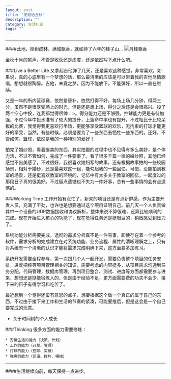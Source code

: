 ```yaml
---
layout: post
title: "无题话金秋"
description: ""
category: 生活札记
tags: ""
---
```

*** 
####此地，桂树成林，满城飘香，就如待了六年的桂子山... 
![丹桂飘香](http://oldmo.github.io/images/20141026/guihua.jpg)  

金秋十月的尾声，不管是收获还是虚度，还是依然写下点什么吧。

###Live a Better Life
又拿起吉他弹了几天，还是喜欢这种感觉，非常喜欢。如果说，真的心底里有一个梦想的话，那么最清晰的应该是可以带着我的吉他尽情歌唱，想想就很陶醉。吉他，未竟之梦，因为不能放下，不能弹好，所以一直在继续。  

又是一年的所内篮球赛，依然是替补，依然打得不好，每场上场几分钟，得两三分，虽然不是很享受场上的时光，但是还是想上场，得分之后还是会很高兴。投了两个空心中投，连我都觉得很帅：>。得分能力还是不够强，控球能力更是有待加强，不过今年中投水准有了较大的提升，上篮命中率也有提升，不过相比于比较呆板的比赛，我觉得我更喜欢打半场，更能够享受篮球的欢乐，无拘束的打球才能更好的享受，当然，有些时候，必须是要为了一些东西去牺牲一些东西的。还好，不管如何，篮球，依然是我的一种特别的爱好！  

拍完了婚纱照，看着挺美的东西，其实拍摄的过程中也不见得有多么美妙，是个体力活，不过不管如何，完成了一件要事了。看了很多千篇一律的婚纱照，其他已经感觉不出美感了，不过很好，我很喜欢媳妇写的故事，还有根据故事拍的一些校园场景，相对于婚纱，还是最喜欢这一组，能勾起我的一些回忆，可惜，没能拍到教室的场景，还是挺喜欢教室的环境的，记忆中有太多关于教室的回忆，一起度过的那段日子真的很美好。不过留点遗憾也不失为一件好事，总有一些事情的会有点遗憾的。



###Working Time
工作开始有点忙了，新来的项目还是有点新鲜感，作为主要开发人员，充满了干劲，也许也是想要通过这个项目证明自己。前几天一个人负责做其中一个设备的UDP数据接收和协议解析，整体来说不算很难，还算比较顺利的完成。现在开始进入核心的功能了，现在觉得任务还是挺艰巨的，稍微感受到压力了。

系统功能分析需要完成，透彻的需求分析真不是一件易事，即使存在着一个参考的软件，需求分析的完成建立在对系统功能、业务流程、属性的清晰理解之上，只有对系统有一个清晰的认识才能将需求完成明确下来，这方面要多加练习。   
 
系统开发需要全程参与，第一次跟几个人一起开发，需要负责整个项目的任务安排，进度把控等项目管理相关的知识，需要考虑的内容挺多，从项目需求沟通到任务分配，代码管理，数据库管理，再到项目整合、测试、进度等方面都需要参与进来，想想还是挺能锻炼人的，但是由于经验不足，更方面需要费的功夫不会少，接下来的日子有得学习和吃苦了。  


最近想到一个觉得还蛮有意思的点子，想要根据这个做一个真正的属于自己的东西，不过由于接下来工作和生活的节奏的紧凑，可能要推后，但是这会是一个自己要完成的玩意。

* 关于时间树的个人成长


###Thinking
很多方面的能力需要修炼： 
 
    * 安排生活的能力（决策、计划）  
    * 工作的能力（开发、管理）  
	* 打球的能力（控球、突破）  
	* 弹奏的能力（识谱、拨片、横按）

*** 
####生活继续向前，每天保持一点进步。